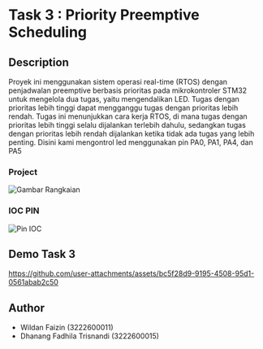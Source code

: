 # Task 3 : Priority Preemptive Scheduling
## Description
Proyek ini menggunakan sistem operasi real-time (RTOS) dengan penjadwalan preemptive berbasis prioritas pada mikrokontroler STM32 untuk mengelola dua tugas, yaitu mengendalikan LED. Tugas dengan prioritas lebih tinggi dapat mengganggu tugas dengan prioritas lebih rendah. Tugas ini menunjukkan cara kerja RTOS, di mana tugas dengan prioritas lebih tinggi selalu dijalankan terlebih dahulu, sedangkan tugas dengan prioritas lebih rendah dijalankan ketika tidak ada tugas yang lebih penting. Disini kami mengontrol led menggunakan pin PA0, PA1, PA4, dan PA5
### Project
![Gambar Rangkaian](https://github.com/user-attachments/assets/dd41768c-a888-478a-a331-67af3ea452d1)
### IOC PIN
![Pin IOC](https://github.com/user-attachments/assets/7e0124f6-7b3d-4bbf-b9da-c8f4b6155f41)
## Demo Task 3
https://github.com/user-attachments/assets/bc5f28d9-9195-4508-95d1-0561abab2c50
## Author
- Wildan Faizin (3222600011) 
- Dhanang Fadhila Trisnandi (3222600015)
